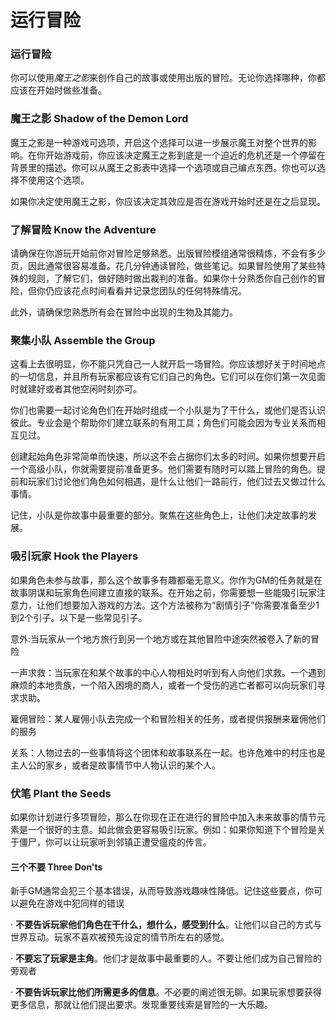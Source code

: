 # 运行冒险

### 运行冒险

你可以使用*魔王之影*来创作自己的故事或使用出版的冒险。无论你选择哪种，你都应该在开始时做些准备。

### 魔王之影 Shadow of the Demon Lord

魔王之影是一种游戏可选项，开启这个选择可以进一步展示魔王对整个世界的影响。在你开始游戏前，你应该决定魔王之影到底是一个迫近的危机还是一个停留在背景里的描述。你可以从魔王之影表中选择一个选项或自己编点东西。你也可以选择不使用这个选项。

如果你决定使用魔王之影，你应该决定其效应是否在游戏开始时还是在之后显现。

### 了解冒险 Know the Adventure

请确保在你游玩开始前你对冒险足够熟悉。出版冒险模组通常很精炼，不会有多少页，因此通常很容易准备。花几分钟通读冒险，做些笔记。如果冒险使用了某些特殊的规则，了解它们，做好随时做出裁判的准备。如果你十分熟悉你自己创作的冒险，但你仍应该花点时间看看并记录您团队的任何特殊情况。

此外，请确保您熟悉所有会在冒险中出现的生物及其能力。

### 聚集小队 Assemble the Group

这看上去很明显，你不能只凭自己一人就开启一场冒险。你应该想好关于时间地点的一切信息，并且所有玩家都应该有它们自己的角色。它们可以在你们第一次见面时就建好或者其他空闲时刻亦可。

你们也需要一起讨论角色们在开始时组成一个小队是为了干什么，或他们是否认识彼此。专业会是个帮助你们建立联系的有用工具；角色们可能会因为专业关系而相互见过。

创建起始角色非常简单而快速，所以这不会占据你们太多的时间。如果你想要开启一个高级小队，你就需要提前准备更多。他们需要有随时可以踏上冒险的角色。提前和玩家们讨论他们角色如何相遇，是什么让他们一路前行，他们过去又做过什么事情。

记住，小队是你故事中最重要的部分。聚焦在这些角色上，让他们决定故事的发展。

### 吸引玩家 Hook the Players

如果角色未参与故事，那么这个故事多有趣都毫无意义。你作为GM的任务就是在故事阴谋和玩家角色间建立直接的联系。在开始之前，你需要想一些能吸引玩家注意力，让他们想要加入游戏的方法。这个方法被称为“剧情引子”你需要准备至少1到2个引子。以下是一些常见引子。

意外:当玩家从一个地方旅行到另一个地方或在其他冒险中途突然被卷入了新的冒险

一声求救：当玩家在和某个故事的中心人物相处时听到有人向他们求救。一个遇到麻烦的本地贵族，一个陷入困境的商人，或者一个受伤的逃亡者都可以向玩家们寻求求助。

雇佣冒险：某人雇佣小队去完成一个和冒险相关的任务，或者提供报酬来雇佣他们的服务

关系：人物过去的一些事情将这个团体和故事联系在一起。也许危难中的村庄也是主人公的家乡，或者是故事情节中人物认识的某个人。

### 伏笔 Plant the Seeds

如果你计划进行多项冒险，那么在你现在正在进行的冒险中加入未来故事的情节元素是一个很好的主意。如此做会更容易吸引玩家。例如：如果你知道下个冒险是关于僵尸，你可以让玩家听到邻镇正遭受瘟疫的传言。

#### 三个不要 Three Don'ts

新手GM通常会犯三个基本错误，从而导致游戏趣味性降低。记住这些要点，你可以避免在游戏中犯同样的错误

·
**不要告诉玩家他们角色在干什么，想什么，感受到什么**。让他们以自己的方式与世界互动。玩家不喜欢被预先设定的情节所左右的感觉。

·
**不要忘了玩家是主角**。他们才是故事中最重要的人。不要让他们成为自己冒险的旁观者

·
**不要告诉玩家比他们所需更多的信息**。不必要的阐述很无聊。如果玩家想要获得更多信息，那就让他们提出要求。发现重要线索是冒险的一大乐趣。
